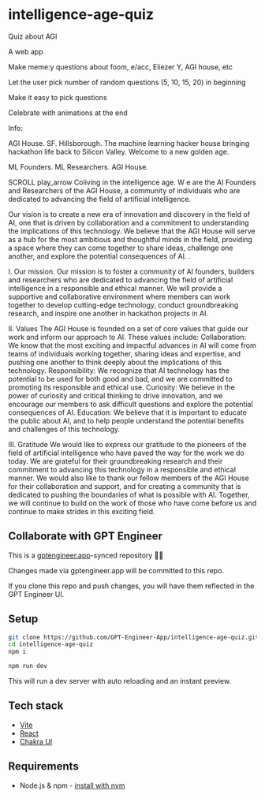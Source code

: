 # intelligence-age-quiz

Quiz about AGI 

A web app

Make meme:y questions about foom, e/acc, Eliezer Y, AGI house, etc

Let the user pick number of random questions (5, 10, 15, 20) in beginning

Make it easy to pick questions

Celebrate with animations at the end


Info:

AGI House.
SF. Hillsborough.
The machine learning hacker house bringing hackathon life back to Silicon
Valley. Welcome to a new golden age.

ML Founders. ML Researchers. AGI House.

 
SCROLL
play_arrow
Coliving in the
intelligence age.
W
e are the AI Founders and Researchers of the AGI
House, a community of individuals who are
dedicated to advancing the field of artificial
intelligence.

Our vision is to create a new era of innovation and discovery in
the field of AI, one that is driven by collaboration and a
commitment to understanding the implications of this
technology. We believe that the AGI House will serve as a hub for
the most ambitious and thoughtful minds in the field, providing a
space where they can come together to share ideas, challenge
one another, and explore the potential consequences of AI. .

I.
Our mission.
Our mission is to foster a community of AI founders, builders and
researchers who are dedicated to advancing the field of artificial
intelligence in a responsible and ethical manner. We will provide
a supportive and collaborative environment where members can
work together to develop cutting-edge technology, conduct
groundbreaking research, and inspire one another in hackathon
projects in AI.

II.
Values
The AGI House is founded on a set of core values that guide our
work and inform our approach to AI. These values include:
Collaboration: We know that the most exciting and impactful
advances in AI will come from teams of individuals working
together, sharing ideas and expertise, and pushing one another to
think deeply about the implications of this technology.
Responsibility: We recognize that AI technology has the potential
to be used for both good and bad, and we are committed to
promoting its responsible and ethical use. Curiosity: We believe
in the power of curiosity and critical thinking to drive innovation,
and we encourage our members to ask difficult questions and
explore the potential consequences of AI. Education: We believe
that it is important to educate the public about AI, and to help
people understand the potential benefits and challenges of this
technology.

III.
Gratitude
We would like to express our gratitude to the pioneers of the
field of artificial intelligence who have paved the way for the
work we do today. We are grateful for their groundbreaking
research and their commitment to advancing this technology in a
responsible and ethical manner. We would also like to thank our
fellow members of the AGI House for their collaboration and
support, and for creating a community that is dedicated to
pushing the boundaries of what is possible with AI. Together, we
will continue to build on the work of those who have come
before us and continue to make strides in this exciting field.

## Collaborate with GPT Engineer

This is a [gptengineer.app](https://gptengineer.app)-synced repository 🌟🤖

Changes made via gptengineer.app will be committed to this repo.

If you clone this repo and push changes, you will have them reflected in the GPT Engineer UI.

## Setup

```sh
git clone https://github.com/GPT-Engineer-App/intelligence-age-quiz.git
cd intelligence-age-quiz
npm i
```

```sh
npm run dev
```

This will run a dev server with auto reloading and an instant preview.

## Tech stack

- [Vite](https://vitejs.dev/)
- [React](https://react.dev/)
- [Chakra UI](https://chakra-ui.com/)

## Requirements

- Node.js & npm - [install with nvm](https://github.com/nvm-sh/nvm#installing-and-updating)
